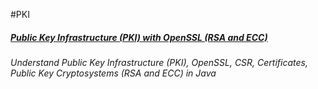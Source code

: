 #PKI
##### [Public Key Infrastructure (PKI) with OpenSSL (RSA and ECC)](https://www.udemy.com/course/public-key-infrastructure-pki-with-openssl-rsa-and-ecc/)

*Understand Public Key Infrastructure (PKI), OpenSSL, CSR, Certificates, Public Key Cryptosystems (RSA and ECC) in Java*


